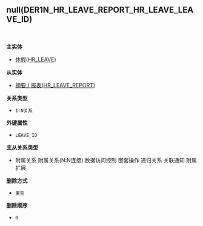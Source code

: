 ## null(DER1N_HR_LEAVE_REPORT_HR_LEAVE_LEAVE_ID) <!-- {docsify-ignore-all} -->



<br>
<p class="panel-title"><b>主实体</b></p>

* [休假(HR_LEAVE)](module/hr/hr_leave)

<p class="panel-title"><b>从实体</b></p>

* [摘要 / 报表(HR_LEAVE_REPORT)](module/hr/hr_leave_report)

<p class="panel-title"><b>关系类型</b></p>

* `1:N关系`

<p class="panel-title"><b>外键属性</b></p>

* `LEAVE_ID`

<p class="panel-title"><b>主从关系类型</b></p>

* <i class="fa fa-square"/></i> 附属关系 <i class="fa fa-square"/></i> 附属关系(N:N连接) <i class="fa fa-square"/></i> 数据访问控制 <i class="fa fa-square"/></i> 嵌套操作 <i class="fa fa-square"/></i> 递归关系 <i class="fa fa-square"/></i> 关联通知 <i class="fa fa-square"/></i> 附属扩展

<p class="panel-title"><b>删除方式</b></p>

* `置空`

<p class="panel-title"><b>删除顺序</b></p>

* `0`
